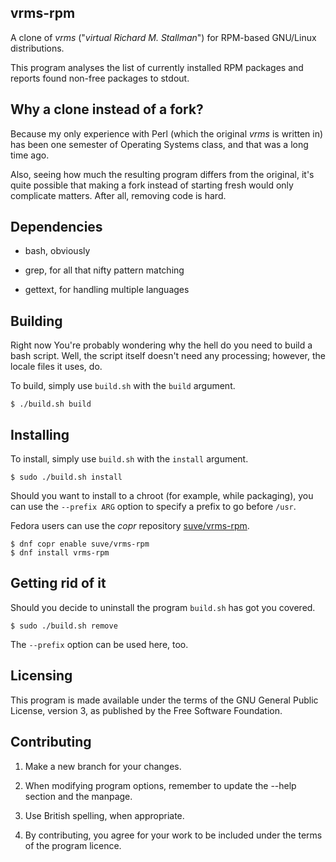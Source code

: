 **vrms-rpm**
----------
A clone of *vrms* ("*virtual Richard M. Stallman*") for
RPM-based GNU/Linux distributions.

This program analyses the list of currently installed RPM packages and reports
found non-free packages to stdout. 


**Why a clone instead of a fork?**
----------
Because my only experience with Perl (which the original *vrms* is written in)
has been one semester of Operating Systems class, and that was a long time ago.

Also, seeing how much the resulting program differs from the original, it's
quite possible that making a fork instead of starting fresh would only
complicate matters. After all, removing code is hard.


**Dependencies**
----------
- bash, obviously

- grep, for all that nifty pattern matching

- gettext, for handling multiple languages


**Building**
----------
Right now You're probably wondering why the hell do you need to build a 
bash script. Well, the script itself doesn't need any processing;
however, the locale files it uses, do.

To build, simply use `build.sh` with the `build` argument.
```
$ ./build.sh build
```


**Installing**
----------
To install, simply use `build.sh` with the `install` argument.
```
$ sudo ./build.sh install
```
Should you want to install to a chroot (for example, while packaging),
you can use the `--prefix ARG` option to specify a prefix to go before `/usr`.


Fedora users can use the *copr* repository 
[suve/vrms-rpm](https://copr.fedorainfracloud.org/coprs/suve/vrms-rpm/).
```
$ dnf copr enable suve/vrms-rpm
$ dnf install vrms-rpm
```

**Getting rid of it**
----------
Should you decide to uninstall the program `build.sh` has got you covered.
```
$ sudo ./build.sh remove
```
The `--prefix` option can be used here, too.


**Licensing**
----------
This program is made available under the terms of the GNU
General Public License, version 3, as published by the
Free Software Foundation.


**Contributing**
----------
 1. Make a new branch for your changes.
 
 2. When modifying program options, remember to update the --help section
    and the manpage.
 
 3. Use British spelling, when appropriate.
 
 4. By contributing, you agree for your work to be included under
    the terms of the program licence.
